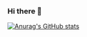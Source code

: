 ### Hi there 👋

[![Anurag's GitHub stats](https://github-readme-stats.vercel.app/api?username=yukiteramoto)](https://github.com/anuraghazra/github-readme-stats)

<!--
**yukiteramoto/yukiteramoto** is a ✨ _special_ ✨ repository because its `README.md` (this file) appears on your GitHub profile.

Here are some ideas to get you started:

- 🔭 I’m currently working on ...
- 🌱 I’m currently learning ...
- 👯 I’m looking to collaborate on ...
- 🤔 I’m looking for help with ...
- 💬 Ask me about ...
- 📫 How to reach me: ...
- 😄 Pronouns: ...
- ⚡ Fun fact: ...
-->
